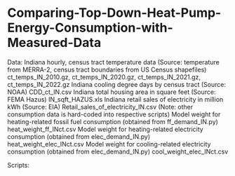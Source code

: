 # Comparing-Top-Down-Heat-Pump-Energy-Consumption-with-Measured-Data
Data:
Indiana hourly, census tract temperature data (Source: temperature from MERRA-2, census tract boundaries from US Census shapefiles) 
  ct_temps_IN_2010.gz, ct_temps_IN_2020.gz, ct_temps_IN_2021.gz, ct_temps_IN_2022.gz
Indiana cooling degree days by census tract (Source: NOAA)
  CDD_ct_IN.csv
Indiana total housing area in square feet (Source: FEMA Hazus)
  IN_sqft_HAZUS.xls
Indiana retail sales of electricity in million kWh (Source: EIA)
  Retail_sales_of_electricity_IN.csv
  (Note: other consumption data is hard-coded into respective scripts)
Model weight for heating-related fossil fuel consumption (obtained from ff_demand_IN.py)
  heat_weight_ff_INct.csv
Model weight for heating-related electricity consumption (obtained from elec_demand_IN.py)
  heat_weight_elec_INct.csv
Model weight for cooling-related electricity consumption (obtained from elec_demand_IN.py)
  cool_weight_elec_INct.csv

Scripts:
